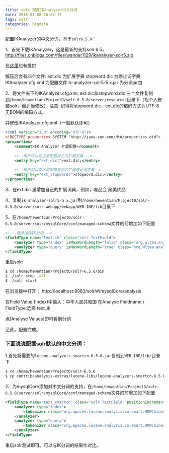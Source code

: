```yaml
---
title: solr 配置IKAnalyzer中文分词
date: 2018-01-08 16:07:17
tags: solr
categories: bigdata
---
```


配置IKAnalyzer的中文分词，基于`solr6.5.0`：

1、首先下载IKAnalyzer，这是最新的支持solr 6.5，
http://files.cnblogs.com/files/wander1129/ikanalyzer-solr5.zip

在[这里](https://github.com/hewentian/solr-demo/tree/master/docs)也有提供

解压后会有四个文件:
ext.dic						为扩展字典
stopword.dic				为停止词字典
IKAnalyzer.cfg.xml			为配置文件
ik-analyzer-solr5-5.x.jar	为分词jar包


2、将文件夹下的IKAnalyzer.cfg.xml, ext.dic和stopword.dic 三个文件复制到`/home/hewentian/ProjectD/solr-6.5.0/server/resources`目录下（视个人安装solr，而适当修改）
注意: 记得将stopword.dic，ext.dic的编码方式为UTF-8 无BOM的编码方式。 

并修改IKAnalyzer.cfg.xml（一般默认即可）
``` xml
<?xml version="1.0" encoding="UTF-8"?>
<!DOCTYPE properties SYSTEM "http://java.sun.com/dtd/properties.dtd">  
<properties>  
	<comment>IK Analyzer 扩展配置</comment>
	
	<!--用户可以在这里配置自己的扩展字典 -->
	<entry key="ext_dict">ext.dic;</entry> 
	
	<!--用户可以在这里配置自己的扩展停止词字典-->
	<entry key="ext_stopwords">stopword.dic;</entry> 
</properties>
```

3、在ext.dic 里增加自己的扩展词典，例如，唯品会 聚美优品


4、复制`ik-analyzer-solr5-5.x.jar`到`/home/hewentian/ProjectD/solr-6.5.0/server/solr-webapp/webapp/WEB-INF/lib`目录下


5、在`/home/hewentian/ProjectD/solr-6.5.0/server/solr/mysqlCore/conf/managed-schema`文件的</schema>前增加如下配置
``` xml
<!-- 我添加的IK分词 -->
<fieldType name="text_ik" class="solr.TextField"> 
	<analyzer type="index" isMaxWordLength="false" class="org.wltea.analyzer.lucene.IKAnalyzer"/> 
	<analyzer type="query" isMaxWordLength="true" class="org.wltea.analyzer.lucene.IKAnalyzer"/> 
</fieldType>
```
重启solr:
``` bash
$ cd /home/hewentian/ProjectD/solr-6.5.0/bin
$ ./solr stop -all
$ ./solr start
```

在浏览器中打开：
http://localhost:8983/solr/#/mysqlCore/analysis

在Field Value (Index)中输入：中华人民共和国
在Analyse Fieldname / FieldType:选择 text_ik

点[Analyse Values]即可看到分词

至此，配置完成。



### 下面说说配置solr默认的中文分词：
1.首先将需要的`lucene-analyzers-smartcn-6.5.0.jar`复制到`WEB-INF/lib/`目录下
``` bash
$ cd /home/hewentian/ProjectD/solr-6.5.0
$ cp contrib/analysis-extras/lucene-libs/lucene-analyzers-smartcn-6.5.0.jar server/solr-webapp/webapp/WEB-INF/lib/
```

2、为mysqlCore添加对中文分词的支持，在`/home/hewentian/ProjectD/solr-6.5.0/server/solr/mysqlCore/conf/managed-schema`文件的</schema>前增加如下配置
``` xml
<fieldType name="text_smartcn" class="solr.TextField" positionIncrementGap="0">
	<analyzer type="index">
		<tokenizer class="org.apache.lucene.analysis.cn.smart.HMMChineseTokenizerFactory"/>
	</analyzer>
	<analyzer type="query">
		<tokenizer class="org.apache.lucene.analysis.cn.smart.HMMChineseTokenizerFactory"/>
	</analyzer>
</fieldType>
```
重启solr测试即可。可以与IK分词的结果作对比。
